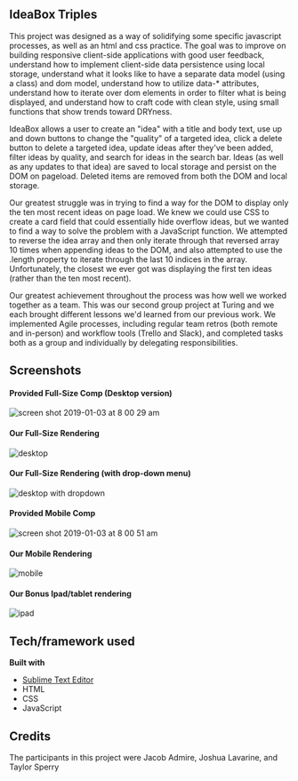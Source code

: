 ## IdeaBox Triples
This project was designed as a way of solidifying some specific javascript processes, as well as an html and css practice. The goal was to improve on building responsive client-side applications with good user feedback, understand how to implement client-side data persistence using local storage, understand what it looks like to have a separate data model (using a class) and dom model, understand how to utilize data-* attributes, understand how to iterate over dom elements in order to filter what is being displayed, and understand how to craft code with clean style, using small functions that show trends toward DRYness.

IdeaBox allows a user to create an "idea" with a title and body text, use up and down buttons to change the "quality" of a targeted idea, click a delete button to delete a targeted idea, update ideas after they've been added, filter ideas by quality, and search for ideas in the search bar. Ideas (as well as any updates to that idea) are saved to local storage and persist on the DOM on pageload. Deleted items are removed from both the DOM and local storage. 

Our greatest struggle was in trying to find a way for the DOM to display only the ten most recent ideas on page load. We knew we could use CSS to create a card field that could essentially hide overflow ideas, but we wanted to find a way to solve the problem with a JavaScript function. We attempted to reverse the idea array and then only iterate through that reversed array 10 times when appending ideas to the DOM, and also attempted to use the .length property to iterate through the last 10 indices in the array. Unfortunately, the closest we ever got was displaying the first ten ideas (rather than the ten most recent). 

Our greatest achievement throughout the process was how well we worked together as a team. This was our second group project at Turing and we each brought different lessons we'd learned from our previous work. We implemented Agile processes, including regular team retros (both remote and in-person) and workflow tools (Trello and Slack), and completed tasks both as a group and individually by delegating responsibilities. 

## Screenshots
#### Provided Full-Size Comp (Desktop version)
![screen shot 2019-01-03 at 8 00 29 am](https://user-images.githubusercontent.com/40274984/50644434-19f66080-0f2e-11e9-992b-375957a55dcb.png)

#### Our Full-Size Rendering
![desktop](https://user-images.githubusercontent.com/40274984/50644545-5fb32900-0f2e-11e9-81ee-124366dd840d.png)

#### Our Full-Size Rendering (with drop-down menu)
![desktop with dropdown](https://user-images.githubusercontent.com/40274984/50644579-78234380-0f2e-11e9-8bde-bda424c42024.png)

#### Provided Mobile Comp
![screen shot 2019-01-03 at 8 00 51 am](https://user-images.githubusercontent.com/40274984/50644481-34c8d500-0f2e-11e9-85b7-012a4035d23e.png)

#### Our Mobile Rendering
![mobile](https://user-images.githubusercontent.com/40274984/50644601-8bceaa00-0f2e-11e9-9550-e8c15dbe6982.png)

#### Our Bonus Ipad/tablet rendering
![ipad](https://user-images.githubusercontent.com/40274984/50644683-c6d0dd80-0f2e-11e9-9c4d-40d986a35744.png)

## Tech/framework used
<b>Built with</b>
- [Sublime Text Editor](https://sublimetext.com)
- HTML
- CSS
- JavaScript

## Credits
The participants in this project were Jacob Admire, Joshua Lavarine, and Taylor Sperry
